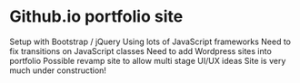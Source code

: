 # Github.io portfolio site
Setup with Bootstrap / jQuery
Using lots of JavaScript frameworks 
Need to fix transitions on JavaScript classes
Need to add Wordpress sites into portfolio
Possible revamp site to allow multi stage UI/UX ideas
Site is very much under construction!

